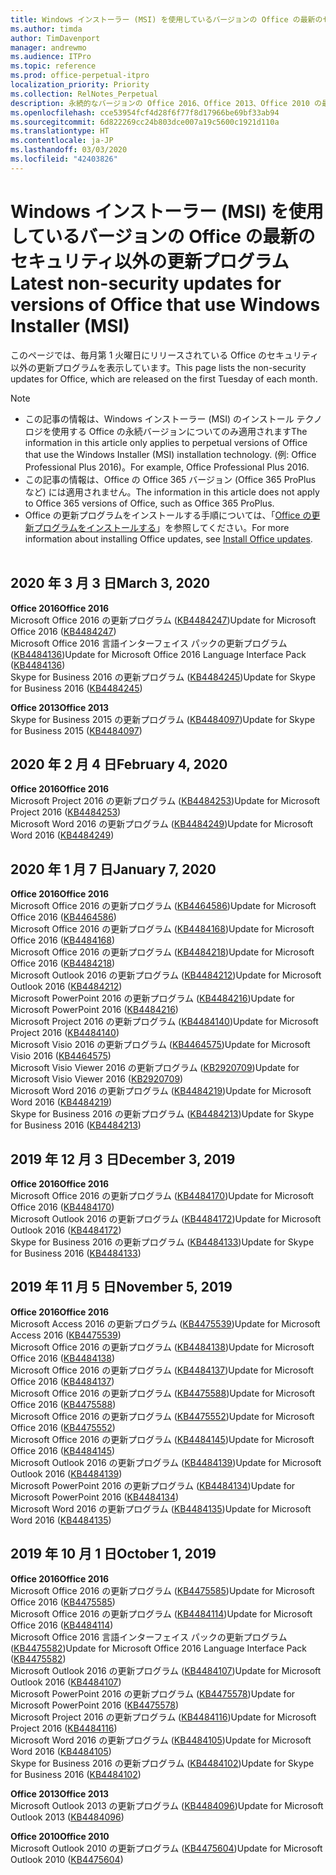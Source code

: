 ```yaml
---
title: Windows インストーラー (MSI) を使用しているバージョンの Office の最新のセキュリティ以外の更新プログラム
ms.author: timda
author: TimDavenport
manager: andrewmo
ms.audience: ITPro
ms.topic: reference
ms.prod: office-perpetual-itpro
localization_priority: Priority
ms.collection: RelNotes_Perpetual
description: 永続的なバージョンの Office 2016、Office 2013、Office 2010 の最新のセキュリティ以外の更新プログラム情報へのリンクを IT 技術者に提供します
ms.openlocfilehash: cce53954fcf4d28f6f77f8d17966be69bf33ab94
ms.sourcegitcommit: 6d822269cc24b803dce007a19c5600c1921d110a
ms.translationtype: HT
ms.contentlocale: ja-JP
ms.lasthandoff: 03/03/2020
ms.locfileid: "42403826"
---
```

# <a name="latest-non-security-updates-for-versions-of-office-that-use-windows-installer-msi"></a><span data-ttu-id="ae4d7-103">Windows インストーラー (MSI) を使用しているバージョンの Office の最新のセキュリティ以外の更新プログラム</span><span class="sxs-lookup"><span data-stu-id="ae4d7-103">Latest non-security updates for versions of Office that use Windows Installer (MSI)</span></span>

<span data-ttu-id="ae4d7-104">このページでは、毎月第 1 火曜日にリリースされている Office のセキュリティ以外の更新プログラムを表示しています。</span><span class="sxs-lookup"><span data-stu-id="ae4d7-104">This page lists the non-security updates for Office, which are released on the first Tuesday of each month.</span></span>

> [!NOTE]
> - <span data-ttu-id="ae4d7-105">この記事の情報は、Windows インストーラー (MSI) のインストール テクノロジを使用する Office の永続バージョンについてのみ適用されます</span><span class="sxs-lookup"><span data-stu-id="ae4d7-105">The information in this article only applies to perpetual versions of Office that use the Windows Installer (MSI) installation technology.</span></span> <span data-ttu-id="ae4d7-106">(例: Office Professional Plus 2016)。</span><span class="sxs-lookup"><span data-stu-id="ae4d7-106">For example, Office Professional Plus 2016.</span></span>
> - <span data-ttu-id="ae4d7-107">この記事の情報は、Office の Office 365 バージョン (Office 365 ProPlus など) には適用されません。</span><span class="sxs-lookup"><span data-stu-id="ae4d7-107">The information in this article does not apply to Office 365 versions of Office, such as Office 365 ProPlus.</span></span>
> - <span data-ttu-id="ae4d7-108">Office の更新プログラムをインストールする手順については、「[Office の更新プログラムをインストールする](https://support.office.com/article/2ab296f3-7f03-43a2-8e50-46de917611c5)」を参照してください。</span><span class="sxs-lookup"><span data-stu-id="ae4d7-108">For more information about installing Office updates, see [Install Office updates](https://support.office.com/article/2ab296f3-7f03-43a2-8e50-46de917611c5).</span></span>
<br/><br/>

## <a name="march-3-2020"></a><span data-ttu-id="ae4d7-109">2020 年 3 月 3 日</span><span class="sxs-lookup"><span data-stu-id="ae4d7-109">March 3, 2020</span></span>

<span data-ttu-id="ae4d7-110">**Office 2016**</span><span class="sxs-lookup"><span data-stu-id="ae4d7-110">**Office 2016**</span></span><br/>
<span data-ttu-id="ae4d7-111">Microsoft Office 2016 の更新プログラム ([KB4484247](https://support.microsoft.com/help/4484247))</span><span class="sxs-lookup"><span data-stu-id="ae4d7-111">Update for Microsoft Office 2016 ([KB4484247](https://support.microsoft.com/help/4484247))</span></span><br/> <span data-ttu-id="ae4d7-112">Microsoft Office 2016 言語インターフェイス パックの更新プログラム ([KB4484136](https://support.microsoft.com/help/4484136))</span><span class="sxs-lookup"><span data-stu-id="ae4d7-112">Update for Microsoft Office 2016 Language Interface Pack ([KB4484136](https://support.microsoft.com/help/4484136))</span></span><br/>
<span data-ttu-id="ae4d7-113">Skype for Business 2016 の更新プログラム ([KB4484245](https://support.microsoft.com/help/4484245))</span><span class="sxs-lookup"><span data-stu-id="ae4d7-113">Update for Skype for Business 2016 ([KB4484245](https://support.microsoft.com/help/4484245))</span></span> <br/>

<span data-ttu-id="ae4d7-114">**Office 2013**</span><span class="sxs-lookup"><span data-stu-id="ae4d7-114">**Office 2013**</span></span><br/>
<span data-ttu-id="ae4d7-115">Skype for Business 2015 の更新プログラム ([KB4484097](https://support.microsoft.com/help/4484097))</span><span class="sxs-lookup"><span data-stu-id="ae4d7-115">Update for Skype for Business 2015 ([KB4484097](https://support.microsoft.com/help/4484097))</span></span><br/>


## <a name="february-4-2020"></a><span data-ttu-id="ae4d7-116">2020 年 2 月 4 日</span><span class="sxs-lookup"><span data-stu-id="ae4d7-116">February 4, 2020</span></span>

<span data-ttu-id="ae4d7-117">**Office 2016**</span><span class="sxs-lookup"><span data-stu-id="ae4d7-117">**Office 2016**</span></span><br/>
<span data-ttu-id="ae4d7-118">Microsoft Project 2016 の更新プログラム ([KB4484253](https://support.microsoft.com/help/4484253))</span><span class="sxs-lookup"><span data-stu-id="ae4d7-118">Update for Microsoft Project 2016 ([KB4484253](https://support.microsoft.com/help/4484253))</span></span> <br/>
<span data-ttu-id="ae4d7-119">Microsoft Word 2016 の更新プログラム ([KB4484249](https://support.microsoft.com/help/4484249))</span><span class="sxs-lookup"><span data-stu-id="ae4d7-119">Update for Microsoft Word 2016 ([KB4484249](https://support.microsoft.com/help/4484249))</span></span> <br/>

## <a name="january-7-2020"></a><span data-ttu-id="ae4d7-120">2020 年 1 月 7 日</span><span class="sxs-lookup"><span data-stu-id="ae4d7-120">January 7, 2020</span></span>

<span data-ttu-id="ae4d7-121">**Office 2016**</span><span class="sxs-lookup"><span data-stu-id="ae4d7-121">**Office 2016**</span></span><br/>
<span data-ttu-id="ae4d7-122">Microsoft Office 2016 の更新プログラム ([KB4464586](https://support.microsoft.com/help/4464586))</span><span class="sxs-lookup"><span data-stu-id="ae4d7-122">Update for Microsoft Office 2016 ([KB4464586](https://support.microsoft.com/help/4464586))</span></span> <br/>
<span data-ttu-id="ae4d7-123">Microsoft Office 2016 の更新プログラム ([KB4484168](https://support.microsoft.com/help/4484168))</span><span class="sxs-lookup"><span data-stu-id="ae4d7-123">Update for Microsoft Office 2016 ([KB4484168](https://support.microsoft.com/help/4484168))</span></span> <br/>
<span data-ttu-id="ae4d7-124">Microsoft Office 2016 の更新プログラム ([KB4484218](https://support.microsoft.com/help/4484218))</span><span class="sxs-lookup"><span data-stu-id="ae4d7-124">Update for Microsoft Office 2016 ([KB4484218](https://support.microsoft.com/help/4484218))</span></span> <br/>
<span data-ttu-id="ae4d7-125">Microsoft Outlook 2016 の更新プログラム ([KB4484212](https://support.microsoft.com/help/4484212))</span><span class="sxs-lookup"><span data-stu-id="ae4d7-125">Update for Microsoft Outlook 2016 ([KB4484212](https://support.microsoft.com/help/4484212))</span></span> <br/>
<span data-ttu-id="ae4d7-126">Microsoft PowerPoint 2016 の更新プログラム ([KB4484216](https://support.microsoft.com/help/4484216))</span><span class="sxs-lookup"><span data-stu-id="ae4d7-126">Update for Microsoft PowerPoint 2016 ([KB4484216](https://support.microsoft.com/help/4484216))</span></span> <br/>
<span data-ttu-id="ae4d7-127">Microsoft Project 2016 の更新プログラム ([KB4484140](https://support.microsoft.com/help/4484140))</span><span class="sxs-lookup"><span data-stu-id="ae4d7-127">Update for Microsoft Project 2016 ([KB4484140](https://support.microsoft.com/help/4484140))</span></span> <br/>
<span data-ttu-id="ae4d7-128">Microsoft Visio 2016 の更新プログラム ([KB4464575](https://support.microsoft.com/help/4464575))</span><span class="sxs-lookup"><span data-stu-id="ae4d7-128">Update for Microsoft Visio 2016 ([KB4464575](https://support.microsoft.com/help/4464575))</span></span> <br/>
<span data-ttu-id="ae4d7-129">Microsoft Visio Viewer 2016 の更新プログラム ([KB2920709](https://support.microsoft.com/help/2920709))</span><span class="sxs-lookup"><span data-stu-id="ae4d7-129">Update for Microsoft Visio Viewer 2016 ([KB2920709](https://support.microsoft.com/help/2920709))</span></span> <br/>
<span data-ttu-id="ae4d7-130">Microsoft Word 2016 の更新プログラム ([KB4484219](https://support.microsoft.com/help/4484219))</span><span class="sxs-lookup"><span data-stu-id="ae4d7-130">Update for Microsoft Word 2016 ([KB4484219](https://support.microsoft.com/help/4484219))</span></span> <br/>
<span data-ttu-id="ae4d7-131">Skype for Business 2016 の更新プログラム ([KB4484213](https://support.microsoft.com/help/4484213))</span><span class="sxs-lookup"><span data-stu-id="ae4d7-131">Update for Skype for Business 2016 ([KB4484213](https://support.microsoft.com/help/4484213))</span></span> <br/>


## <a name="december-3-2019"></a><span data-ttu-id="ae4d7-132">2019 年 12 月 3 日</span><span class="sxs-lookup"><span data-stu-id="ae4d7-132">December 3, 2019</span></span>

<span data-ttu-id="ae4d7-133">**Office 2016**</span><span class="sxs-lookup"><span data-stu-id="ae4d7-133">**Office 2016**</span></span><br/>
<span data-ttu-id="ae4d7-134">Microsoft Office 2016 の更新プログラム ([KB4484170](https://support.microsoft.com/help/4484170))</span><span class="sxs-lookup"><span data-stu-id="ae4d7-134">Update for Microsoft Office 2016 ([KB4484170](https://support.microsoft.com/help/4484170))</span></span> <br/>
<span data-ttu-id="ae4d7-135">Microsoft Outlook 2016 の更新プログラム ([KB4484172](https://support.microsoft.com/help/4484172))</span><span class="sxs-lookup"><span data-stu-id="ae4d7-135">Update for Microsoft Outlook 2016 ([KB4484172](https://support.microsoft.com/help/4484172))</span></span> <br/>
<span data-ttu-id="ae4d7-136">Skype for Business 2016 の更新プログラム ([KB4484133](https://support.microsoft.com/help/4484133))</span><span class="sxs-lookup"><span data-stu-id="ae4d7-136">Update for Skype for Business 2016 ([KB4484133](https://support.microsoft.com/help/4484133))</span></span> <br/>

## <a name="november-5-2019"></a><span data-ttu-id="ae4d7-137">2019 年 11 月 5 日</span><span class="sxs-lookup"><span data-stu-id="ae4d7-137">November 5, 2019</span></span>

<span data-ttu-id="ae4d7-138">**Office 2016**</span><span class="sxs-lookup"><span data-stu-id="ae4d7-138">**Office 2016**</span></span><br/>
<span data-ttu-id="ae4d7-139">Microsoft Access 2016 の更新プログラム ([KB4475539](https://support.microsoft.com/help/4475539))</span><span class="sxs-lookup"><span data-stu-id="ae4d7-139">Update for Microsoft Access 2016 ([KB4475539](https://support.microsoft.com/help/4475539))</span></span> <br/>
<span data-ttu-id="ae4d7-140">Microsoft Office 2016 の更新プログラム ([KB4484138](https://support.microsoft.com/help/4484138))</span><span class="sxs-lookup"><span data-stu-id="ae4d7-140">Update for Microsoft Office 2016 ([KB4484138](https://support.microsoft.com/help/4484138))</span></span> <br/>
<span data-ttu-id="ae4d7-141">Microsoft Office 2016 の更新プログラム ([KB4484137](https://support.microsoft.com/help/4484137))</span><span class="sxs-lookup"><span data-stu-id="ae4d7-141">Update for Microsoft Office 2016 ([KB4484137](https://support.microsoft.com/help/4484137))</span></span> <br/>
<span data-ttu-id="ae4d7-142">Microsoft Office 2016 の更新プログラム ([KB4475588](https://support.microsoft.com/help/4475588))</span><span class="sxs-lookup"><span data-stu-id="ae4d7-142">Update for Microsoft Office 2016 ([KB4475588](https://support.microsoft.com/help/4475588))</span></span> <br/>
<span data-ttu-id="ae4d7-143">Microsoft Office 2016 の更新プログラム ([KB4475552](https://support.microsoft.com/help/4475552))</span><span class="sxs-lookup"><span data-stu-id="ae4d7-143">Update for Microsoft Office 2016 ([KB4475552](https://support.microsoft.com/help/4475552))</span></span> <br/>
<span data-ttu-id="ae4d7-144">Microsoft Office 2016 の更新プログラム ([KB4484145](https://support.microsoft.com/help/4484145))</span><span class="sxs-lookup"><span data-stu-id="ae4d7-144">Update for Microsoft Office 2016 ([KB4484145](https://support.microsoft.com/help/4484145))</span></span> <br/>
<span data-ttu-id="ae4d7-145">Microsoft Outlook 2016 の更新プログラム ([KB4484139](https://support.microsoft.com/help/4484139))</span><span class="sxs-lookup"><span data-stu-id="ae4d7-145">Update for Microsoft Outlook 2016 ([KB4484139](https://support.microsoft.com/help/4484139))</span></span> <br/>
<span data-ttu-id="ae4d7-146">Microsoft PowerPoint 2016 の更新プログラム ([KB4484134](https://support.microsoft.com/help/4484134))</span><span class="sxs-lookup"><span data-stu-id="ae4d7-146">Update for Microsoft PowerPoint 2016 ([KB4484134](https://support.microsoft.com/help/4484134))</span></span> <br/>
<span data-ttu-id="ae4d7-147">Microsoft Word 2016 の更新プログラム ([KB4484135](https://support.microsoft.com/help/4484135))</span><span class="sxs-lookup"><span data-stu-id="ae4d7-147">Update for Microsoft Word 2016 ([KB4484135](https://support.microsoft.com/help/4484135))</span></span> <br/>

## <a name="october-1-2019"></a><span data-ttu-id="ae4d7-148">2019 年 10 月 1 日</span><span class="sxs-lookup"><span data-stu-id="ae4d7-148">October 1, 2019</span></span>

<span data-ttu-id="ae4d7-149">**Office 2016**</span><span class="sxs-lookup"><span data-stu-id="ae4d7-149">**Office 2016**</span></span><br/>
<span data-ttu-id="ae4d7-150">Microsoft Office 2016 の更新プログラム ([KB4475585](https://support.microsoft.com/help/4475585))</span><span class="sxs-lookup"><span data-stu-id="ae4d7-150">Update for Microsoft Office 2016 ([KB4475585](https://support.microsoft.com/help/4475585))</span></span> <br/> <span data-ttu-id="ae4d7-151">Microsoft Office 2016 の更新プログラム ([KB4484114](https://support.microsoft.com/help/4484114))</span><span class="sxs-lookup"><span data-stu-id="ae4d7-151">Update for Microsoft Office 2016 ([KB4484114](https://support.microsoft.com/help/4484114))</span></span> <br/>
<span data-ttu-id="ae4d7-152">Microsoft Office 2016 言語インターフェイス パックの更新プログラム ([KB4475582](https://support.microsoft.com/help/4475582))</span><span class="sxs-lookup"><span data-stu-id="ae4d7-152">Update for Microsoft Office 2016 Language Interface Pack ([KB4475582](https://support.microsoft.com/help/4475582))</span></span><br/>
<span data-ttu-id="ae4d7-153">Microsoft Outlook 2016 の更新プログラム ([KB4484107](https://support.microsoft.com/help/4484107))</span><span class="sxs-lookup"><span data-stu-id="ae4d7-153">Update for Microsoft Outlook 2016 ([KB4484107](https://support.microsoft.com/help/4484107))</span></span> <br/>
<span data-ttu-id="ae4d7-154">Microsoft PowerPoint 2016 の更新プログラム ([KB4475578](https://support.microsoft.com/help/4475578))</span><span class="sxs-lookup"><span data-stu-id="ae4d7-154">Update for Microsoft PowerPoint 2016 ([KB4475578](https://support.microsoft.com/help/4475578))</span></span> <br/>
<span data-ttu-id="ae4d7-155">Microsoft Project 2016 の更新プログラム ([KB4484116](https://support.microsoft.com/help/4484116))</span><span class="sxs-lookup"><span data-stu-id="ae4d7-155">Update for Microsoft Project 2016 ([KB4484116](https://support.microsoft.com/help/4484116))</span></span> <br/>
<span data-ttu-id="ae4d7-156">Microsoft Word 2016 の更新プログラム ([KB4484105](https://support.microsoft.com/help/4484105))</span><span class="sxs-lookup"><span data-stu-id="ae4d7-156">Update for Microsoft Word 2016 ([KB4484105](https://support.microsoft.com/help/4484105))</span></span> <br/>
<span data-ttu-id="ae4d7-157">Skype for Business 2016 の更新プログラム ([KB4484102](https://support.microsoft.com/help/4484102))</span><span class="sxs-lookup"><span data-stu-id="ae4d7-157">Update for Skype for Business 2016 ([KB4484102](https://support.microsoft.com/help/4484102))</span></span> <br/>

<span data-ttu-id="ae4d7-158">**Office 2013**</span><span class="sxs-lookup"><span data-stu-id="ae4d7-158">**Office 2013**</span></span><br/>
<span data-ttu-id="ae4d7-159">Microsoft Outlook 2013 の更新プログラム ([KB4484096](https://support.microsoft.com/help/4484096))</span><span class="sxs-lookup"><span data-stu-id="ae4d7-159">Update for Microsoft Outlook 2013 ([KB4484096](https://support.microsoft.com/help/4484096))</span></span><br/>

<span data-ttu-id="ae4d7-160">**Office 2010**</span><span class="sxs-lookup"><span data-stu-id="ae4d7-160">**Office 2010**</span></span><br/>
<span data-ttu-id="ae4d7-161">Microsoft Outlook 2010 の更新プログラム ([KB4475604](https://support.microsoft.com/help/4475604))</span><span class="sxs-lookup"><span data-stu-id="ae4d7-161">Update for Microsoft Outlook 2010 ([KB4475604](https://support.microsoft.com/help/4475604))</span></span><br/><br/>

